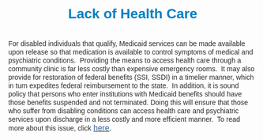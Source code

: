 <H1 style="TEXT-ALIGN: center"><SPAN style="FONT-FAMILY: Arial,Helvetica,sans-serif; COLOR: rgb(0,128,192)">Lack of Health Care</SPAN></H1>
<P style="TEXT-ALIGN: left"><BR><SPAN style="FONT-SIZE: 14px; FONT-FAMILY: Arial,Helvetica,sans-serif; COLOR: rgb(41,41,41); LINE-HEIGHT: 17px">For disabled individuals that qualify, </SPAN><SPAN style="FONT-SIZE: 12pt; FONT-FAMILY: Arial; COLOR: rgb(41,41,41)"><SPAN style="FONT-SIZE: 14px; FONT-FAMILY: Arial,Helvetica,sans-serif; LINE-HEIGHT: 17px">Medicaid services can be made available upon release so that medication is available to control symptoms of medical and psychiatric conditions.&nbsp; Providing the means to access health care through a community clinic is far less costly than expensive emergency rooms.&nbsp; It may also provide for restoration of federal benefits (SSI, SSDI) in a timelier manner, which in turn expedites federal reimbursement to the state.&nbsp; In addition, it is sound policy that persons who enter institutions with Medicaid benefits should have those benefits suspended and not terminated. Doing this will ensure that&nbsp;those who suffer&nbsp;from disabling conditions&nbsp;can access health care and psychiatric services upon discharge in a less costly and more efficient manner.&nbsp; To read more about this issue, click</SPAN> <A href="http://documents.csh.org/documents/il/reentryillinois/healthcareincarcerationmedicaid.pdf" target=_blank><SPAN class=WEBON_COLOR style="COLOR: rgb(51,102,153)">here</SPAN></A>.</SPAN></P>
<P><BR></P>
<P><BR></P>
<DIV class=clr></DIV>